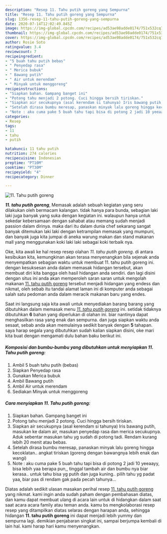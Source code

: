 ```yaml
---
description: "Resep 11. Tahu putih goreng yang Sempurna"
title: "Resep 11. Tahu putih goreng yang Sempurna"
slug: 1356-resep-11-tahu-putih-goreng-yang-sempurna
date: 2020-07-14T12:02:49.845Z
image: https://img-global.cpcdn.com/recipes/ad53ae98adde0174/751x532cq70/11-tahu-putih-goreng-foto-resep-utama.jpg
thumbnail: https://img-global.cpcdn.com/recipes/ad53ae98adde0174/751x532cq70/11-tahu-putih-goreng-foto-resep-utama.jpg
cover: https://img-global.cpcdn.com/recipes/ad53ae98adde0174/751x532cq70/11-tahu-putih-goreng-foto-resep-utama.jpg
author: Rosie Soto
ratingvalue: 3.4
reviewcount: 7
recipeingredient:
- "5 buah tahu putih bebas"
- " Penyedap rasa"
- " Merica bubuk"
- " Bawang putih"
- " Air untuk merendam"
- " Minyak untuk menggoreng"
recipeinstructions:
- "Siapkan bahan. Gampang banget ini"
- "Potong tahu menjadi 2 potong. Cuci hingga bersih tiriskan."
- "Siapkan air secukupnya (asal kerendam si tahunya) Iris bawang putih, masukan ke dalam air, masukan penyedap rasa dan merica secukupnya. Aduk sebentar masukan tahu yg sudah di potong tadi. Rendam kurang lebih 20 menit atau bebas."
- "Setelah dirasa bumbu meresap, panaskan minyak lalu goreng hingga kecoklatan.. angkat tiriskan (goreng dengan bawangnya lebih enak dan wangi)"
- "Note : aku cuma pake 5 buah tahu tapi bisa di potong 2 jadi 10 yeeaayy, bisa lebih yaa berapa pun,, tinggal tambah air dan bumbu nya biar kerasa.. untuk tahu bisa yg putih dan juga kuning.. pilih tahu yg padat yaa, biar pas di rendam gak pada pecah tahunya..."
categories:
- Resep
tags:
- 11
- tahu
- putih

katakunci: 11 tahu putih 
nutrition: 274 calories
recipecuisine: Indonesian
preptime: "PT10M"
cooktime: "PT30M"
recipeyield: "4"
recipecategory: Dinner

---
```



![11. Tahu putih goreng](https://img-global.cpcdn.com/recipes/ad53ae98adde0174/751x532cq70/11-tahu-putih-goreng-foto-resep-utama.jpg)

<b><i>11. tahu putih goreng</i></b>, Memasak adalah sebuah kegiatan yang seru dilakukan oleh bermacam kalangan. tidak hanya para bunda, sebagian laki laki juga banyak yang suka dengan kegiatan ini. walaupun hanya untuk sekedar kebersamaan dengan sahabat atau memang sudah menjadi passion dalam dirinya. maka dari itu dalam dunia chef sekarang sangat banyak ditemukan laki laki dengan ketrampilan memasak yang mumpuni, dan banyak juga kita jumpai di aneka warung makan dan stand makanan mall yang menggunakan koki laki laki sebagai koki terbaik nya.



Oke, kita awali ke hal resep resep olahan <i>11. tahu putih goreng</i>. di antara kesibukan kita, kemungkinan akan terasa menyenangkan bila sejenak anda menyempatkan sebagian waktu untuk membuat 11. tahu putih goreng ini. dengan kesuksesan anda dalam memasak hidangan tersebut, akan membuat diri kita bangga oleh hasil hidangan anda sendiri. dan lagi disini dengan situs ini anda akan memperoleh saran saran untuk mengolah makanan <u>11. tahu putih goreng</u> tersebut menjadi hidangan yang endess dan nikmat, oleh sebab itu tandai alamat laman ini di komputer anda sebagai salah satu pedoman anda dalam meracik makanan baru yang endes.


Saat ini langsung saja kita awali untuk menyediakan barang barang yang dibutuhkan dalam memasak menu <u><i>11. tahu putih goreng</i></u> ini. setidak tidaknya dibutuhkan <b>6</b> bahan yang diperlukan di olahan ini. biar nantinya dapat menghasilkan rasa yang enak dan sempurna. dan juga siapkan waktu anda sesaat, sebab anda akan memulainya sedikit banyak dengan <b>5</b> tahapan. saya harap segala yang dibutuhkan sudah kalian siapkan disini, oke mari kita buat dengan mengamati dulu bahan baku berikut ini.

<!--inarticleads1-->

##### Komposisi dan bumbu-bumbu yang dibutuhkan untuk menyiapkan 11. Tahu putih goreng:

1. Ambil 5 buah tahu putih (bebas)
1. Siapkan  Penyedap rasa
1. Gunakan  Merica bubuk
1. Ambil  Bawang putih
1. Ambil  Air untuk merendam
1. Sediakan  Minyak untuk menggoreng




<!--inarticleads2-->

##### Cara menyiapkan 11. Tahu putih goreng:

1. Siapkan bahan. Gampang banget ini
1. Potong tahu menjadi 2 potong. Cuci hingga bersih tiriskan.
1. Siapkan air secukupnya (asal kerendam si tahunya) Iris bawang putih, masukan ke dalam air, masukan penyedap rasa dan merica secukupnya. Aduk sebentar masukan tahu yg sudah di potong tadi. Rendam kurang lebih 20 menit atau bebas.
1. Setelah dirasa bumbu meresap, panaskan minyak lalu goreng hingga kecoklatan.. angkat tiriskan (goreng dengan bawangnya lebih enak dan wangi)
1. Note : aku cuma pake 5 buah tahu tapi bisa di potong 2 jadi 10 yeeaayy, bisa lebih yaa berapa pun,, tinggal tambah air dan bumbu nya biar kerasa.. untuk tahu bisa yg putih dan juga kuning.. pilih tahu yg padat yaa, biar pas di rendam gak pada pecah tahunya...




Diatas adalah sedikit ulasan masakan perihal resep <u>11. tahu putih goreng</u> yang nikmat. kami ingin anda sudah paham dengan pembahasan diatas, dan kamu dapat membuat ulang di acara lain untuk di hidangkan dalam saat saat acara acara family atau teman anda. kamu bs mengkolaborasi resep resep yang ditampilkan diatas selaras dengan harapan anda, sehingga hidangan <b>11. tahu putih goreng</b> ini dapat menjadi lebih yummy dan sempurna lagi. demikian penjabaran singkat ini, sampai berjumpa kembali di lain hal. kami harap hari kamu menyenangkan.
